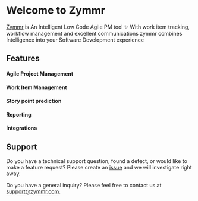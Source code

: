 # Welcome to Zymmr

[Zymmr](https://www.zymmr.com/) is An Intelligent Low Code Agile PM tool :sparkles: With work item tracking, workflow management and excellent communications zymmr combines Intelligence into your Software Development experience

## Features

####  Agile Project Management

####  Work Item Management

####  Story point prediction

####  Reporting

####  Integrations

## Support

Do you have a technical support question, found a defect, or would like to make a feature request? Please create an [issue](https://github.com/zymmr/wiki/issues) and we will investigate right away.

Do you have a general inquiry? Please feel free to contact us at support@zymmr.com.

